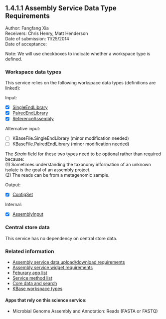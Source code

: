 1.4.1.1 Assembly Service Data Type Requirements
-----------------------------------------------

Author: Fangfang Xia  
Receivers: Chris Henry, Matt Henderson  
Date of submission: 11/25/2014  
Date of acceptance:   

Note: We will use checkboxes to indicate whether a workspace type is
defined.

### Workspace data types

This service relies on the following workspace data types (definitions are linked):

Input:
- [x] [SingleEndLibrary](https://github.com/kbase/assembly/blob/master/workspace/KBaseAssembly.spec#L26)
- [x] [PairedEndLibrary](https://github.com/kbase/assembly/blob/master/workspace/KBaseAssembly.spec#L33)
- [x] [ReferenceAssembly](https://github.com/kbase/assembly/blob/master/workspace/KBaseAssembly.spec#L21)

Alternative input:
- [ ] KBaseFile.SingleEndLibrary (minor modification needed)
- [ ] KBaseFile.PairedEndLibrary (minor modification needed)

The *Strain* field for these two types need to be optional rather than
required because:  
(1) Sometimes understanding the taxonomy information of an unknown isolate is the goal of an assembly project.  
(2) The reads can be from a metagenomic sample. 

Output:
- [x] [ContigSet](https://github.com/kbase/KBaseFBAModeling/blob/master/specs/Genome.spec#L151)
 
Internal:
- [x] [AssemblyInput](https://github.com/kbase/assembly/blob/master/workspace/KBaseAssembly.spec#L45)

### Central store data

This service has no dependency on central store data.

### Related information

- [Assembly service data upload/download requirements](https://github.com/levinas/WBS-Science-Service-Deliverables/blob/master/1.4.1.1-Assembly-Service-Data-Upload-Download-Requirements.md)
- [Assembly service widget requirements](https://github.com/levinas/WBS-Science-Service-Deliverables/blob/master/1.4.1.1-Assembly-Service-Widget-Requirements.md)
- [Feburary app list](https://docs.google.com/spreadsheets/d/1jIyMrAnG1GJP6i0qgFmah9cM51BpcpvC-SAmPaJArM4/edit#gid=0)
- [Service method list](https://docs.google.com/spreadsheets/d/1XeYR-ZFsldHVB7I8yPkP-aGPlzXqY7cU1gTArRXZs78/edit?usp=sharing)
- [Core data and search](https://docs.google.com/spreadsheets/d/1auAfLVc1ogs6SBOIAqCp6GG8gUr19b-gW2VqSBAA7jo/edit#gid=940808100)
- [KBase workspace types](http://narrative.kbase.us/functional-site/#/spec/storage/0)

#### Apps that rely on this science service:

- Microbial Genome Assembly and Annotation: Reads (FASTA or FASTQ)



